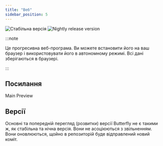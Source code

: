 ```yaml
---
title: "Веб"
sidebar_position: 5
---
```


![Стабільна версія](https://img.shields.io/badge/dynamic/yaml?color=c4840d&label=Stable&query=%24.version&url=https%3A%2F%2Fraw.githubusercontent.com%2FLinwoodDev%2Fbutterfly%2Fstable%2Fapp%2Fpubspec.yaml&style=for-the-badge) ![Nightly release version](https://img.shields.io/badge/dynamic/yaml?color=f7d28c&label=Nightly&query=%24.version&url=https%3A%2F%2Fraw.githubusercontent.com%2FLinwoodDev%2Fbutterfly%2Fnightly%2Fapp%2Fpubspec.yaml&style=for-the-badge)

:::note

Це прогресивна веб-програма. Ви можете встановити його на ваш браузер і використовувати його в автономному режимі. Всі дані зберігаються в браузері.

:::


## Посилання

<div className="row margin-bottom--lg padding--sm">
<Link className="button button--outline button--info button--lg margin--sm" href="https://butterfly.linwood.dev">
  Main
</Link>
<Link className="button button--outline button--danger button--lg margin--sm" href="https://preview.butterfly.linwood.dev">
  Preview
</Link>
</div>

## Версії

Основні та попередній перегляд (розвитки) версії Butterfly не є такими ж, як стабільна та нічна версія. Вони не асоціюються з звільненням. Вони оновлюються, щойно в репозиторій буде відправлений новий коміт.

